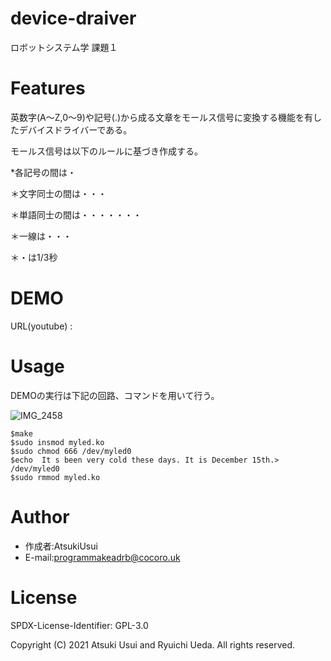 # device-draiver

ロボットシステム学 課題１


# Features

英数字(A～Z,0～9)や記号(.)から成る文章をモールス信号に変換する機能を有したデバイスドライバーである。

モールス信号は以下のルールに基づき作成する。

*各記号の間は・

＊文字同士の間は・・・

＊単語同士の間は・・・・・・・

＊一線は・・・

＊・は1/3秒


# DEMO

URL(youtube)  : 


# Usage

DEMOの実行は下記の回路、コマンドを用いて行う。

![IMG_2458](https://user-images.githubusercontent.com/92910077/146208050-606e1aa6-c0b4-42f0-808c-39b41afba6e5.jpg)

```
$make
$sudo insmod myled.ko
$sudo chmod 666 /dev/myled0
$echo  It s been very cold these days. It is December 15th.> /dev/myled0
$sudo rmmod myled.ko
```


# Author

* 作成者:AtsukiUsui
* E-mail:programmakeadrb@cocoro.uk


# License

SPDX-License-Identifier: GPL-3.0

Copyright (C) 2021 Atsuki Usui and Ryuichi Ueda.  All rights reserved.

